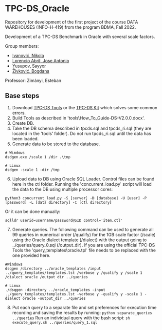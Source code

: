 # TPC-DS_Oracle
Repository for development of the first project of the course DATA WAREHOUSES (INFO-H-419) from the program BDMA, Fall 2022.

Development of a TPC-DS Benchmark in Oracle with several scale factors.

Group members:
- [Ivanović, Nikola](https://github.com/ivanovicnikola)
- [Lorencio Abril, Jose Antonio](https://github.com/Lorenc1o)
- [Yusupov, Sayyor](https://github.com/SYusupov)
- [Živković, Bogdana](https://github.com/zivkovicbogdana)

Professor: Zimányi, Esteban

## Base steps
  1. Download [TPC-DS Tools](https://www.tpc.org/tpc_documents_current_versions/current_specifications5.asp) or the [TPC-DS Kit](https://github.com/gregrahn/tpcds-kit) which solves some common errors.
  2. Build Tools as described in 'tools\How_To_Guide-DS-V2.0.0.docx'.
  3. Create DB.
  4. Take the DB schema described in tpcds.sql and tpcds_ri.sql (they are located in the 'tools' folder). Do not run tpcds_ri.sql until the data has been loaded.
  5. Generate data to be stored to the database.
  
    # Windows
    dsdgen.exe /scale 1 /dir .\tmp
    
    # Linux
    dsdgen -scale 1 -dir /tmp
    
  6. Upload data to DB using Oracle SQL Loader. Control files can be found here in the ctl folder. Running the 'concurrent_load.py' script will load the data to the DB using multiple processor cores:

    python3 concurrent_load.py -S [server] -D [database] -U [user] -P [password] -L [data directory] -C [ctl directory]

Or it can be done manually:

    sqlldr userid=username/password@SID control='item.ctl'
    
  7. Generate queries. The following command can be used to generate all 99 queries in numerical order (/qualify) for the 1GB scale factor (/scale) using the Oracle    dialect template (/dialect) with the output going to ../queries/query_0.sql (/output_dir). If you are using the official TPC-DS Tools the 'query_templates\oracle.tpl' file needs to be replaced with the one provided here.
  
    #Windows
    dsqgen /directory ../oracle_templates /input ../query_templates/templates.lst /verbose y /qualify y /scale 1 /dialect oracle /output_dir ../queries
    
    # Linux
    ./dsqgen -directory ../oracle_templates -input ../query_templates/templates.lst -verbose y -qualify y -scale 1 -dialect oracle -output_dir ../queries
    
  8. Put each query to a separate file and set preferences for execution time recording and saving the results by running:
    ```python separate_queries ../queries```
    Run an individual query with the bash script:
    ```sh execute_query.sh ../queries/query_1.sql```
